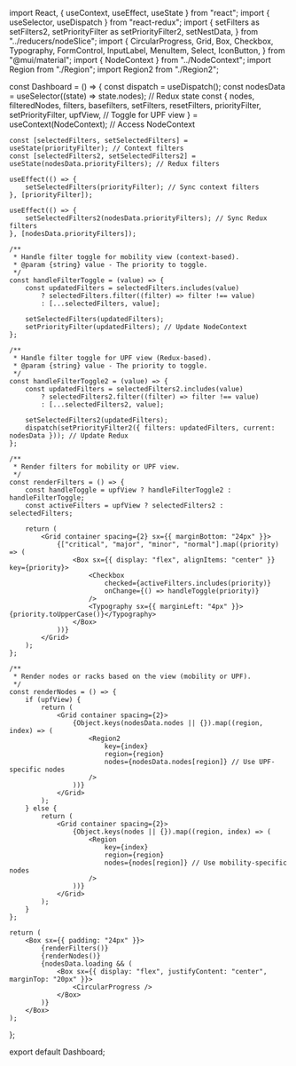 import React, { useContext, useEffect, useState } from "react";
import { useSelector, useDispatch } from "react-redux";
import {
    setFilters as setFilters2,
    setPriorityFilter as setPriorityFilter2,
    setNestData,
} from "../reducers/nodeSlice";
import {
    CircularProgress,
    Grid,
    Box,
    Checkbox,
    Typography,
    FormControl,
    InputLabel,
    MenuItem,
    Select,
    IconButton,
} from "@mui/material";
import { NodeContext } from "../NodeContext";
import Region from "./Region";
import Region2 from "./Region2";

const Dashboard = () => {
    const dispatch = useDispatch();
    const nodesData = useSelector((state) => state.nodes); // Redux state
    const {
        nodes,
        filteredNodes,
        filters,
        basefilters,
        setFilters,
        resetFilters,
        priorityFilter,
        setPriorityFilter,
        upfView, // Toggle for UPF view
    } = useContext(NodeContext); // Access NodeContext

    const [selectedFilters, setSelectedFilters] = useState(priorityFilter); // Context filters
    const [selectedFilters2, setSelectedFilters2] = useState(nodesData.priorityFilters); // Redux filters

    useEffect(() => {
        setSelectedFilters(priorityFilter); // Sync context filters
    }, [priorityFilter]);

    useEffect(() => {
        setSelectedFilters2(nodesData.priorityFilters); // Sync Redux filters
    }, [nodesData.priorityFilters]);

    /**
     * Handle filter toggle for mobility view (context-based).
     * @param {string} value - The priority to toggle.
     */
    const handleFilterToggle = (value) => {
        const updatedFilters = selectedFilters.includes(value)
            ? selectedFilters.filter((filter) => filter !== value)
            : [...selectedFilters, value];

        setSelectedFilters(updatedFilters);
        setPriorityFilter(updatedFilters); // Update NodeContext
    };

    /**
     * Handle filter toggle for UPF view (Redux-based).
     * @param {string} value - The priority to toggle.
     */
    const handleFilterToggle2 = (value) => {
        const updatedFilters = selectedFilters2.includes(value)
            ? selectedFilters2.filter((filter) => filter !== value)
            : [...selectedFilters2, value];

        setSelectedFilters2(updatedFilters);
        dispatch(setPriorityFilter2({ filters: updatedFilters, current: nodesData })); // Update Redux
    };

    /**
     * Render filters for mobility or UPF view.
     */
    const renderFilters = () => {
        const handleToggle = upfView ? handleFilterToggle2 : handleFilterToggle;
        const activeFilters = upfView ? selectedFilters2 : selectedFilters;

        return (
            <Grid container spacing={2} sx={{ marginBottom: "24px" }}>
                {["critical", "major", "minor", "normal"].map((priority) => (
                    <Box sx={{ display: "flex", alignItems: "center" }} key={priority}>
                        <Checkbox
                            checked={activeFilters.includes(priority)}
                            onChange={() => handleToggle(priority)}
                        />
                        <Typography sx={{ marginLeft: "4px" }}>{priority.toUpperCase()}</Typography>
                    </Box>
                ))}
            </Grid>
        );
    };

    /**
     * Render nodes or racks based on the view (mobility or UPF).
     */
    const renderNodes = () => {
        if (upfView) {
            return (
                <Grid container spacing={2}>
                    {Object.keys(nodesData.nodes || {}).map((region, index) => (
                        <Region2
                            key={index}
                            region={region}
                            nodes={nodesData.nodes[region]} // Use UPF-specific nodes
                        />
                    ))}
                </Grid>
            );
        } else {
            return (
                <Grid container spacing={2}>
                    {Object.keys(nodes || {}).map((region, index) => (
                        <Region
                            key={index}
                            region={region}
                            nodes={nodes[region]} // Use mobility-specific nodes
                        />
                    ))}
                </Grid>
            );
        }
    };

    return (
        <Box sx={{ padding: "24px" }}>
            {renderFilters()}
            {renderNodes()}
            {nodesData.loading && (
                <Box sx={{ display: "flex", justifyContent: "center", marginTop: "20px" }}>
                    <CircularProgress />
                </Box>
            )}
        </Box>
    );
};

export default Dashboard;
